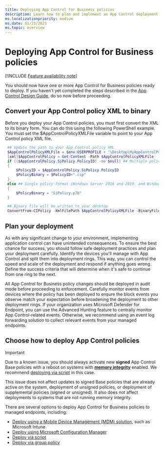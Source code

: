 ```yaml
---
title: Deploying App Control for Business policies
description: Learn how to plan and implement an App Control deployment.
ms.localizationpriority: medium
ms.date: 01/23/2023
ms.topic: overview
---
```


# Deploying App Control for Business policies

[!INCLUDE [Feature availability note](../includes/feature-availability-note.md)]

You should now have one or more App Control for Business policies ready to deploy. If you haven't yet completed the steps described in the [App Control Design Guide](../design/appcontrol-design-guide.md), do so now before proceeding.

## Convert your App Control policy XML to binary

Before you deploy your App Control policies, you must first convert the XML to its binary form. You can do this using the following PowerShell example. You must set the $AppControlPolicyXMLFile variable to point to your App Control policy XML file.

   ```powershell
    ## Update the path to your App Control policy XML
    $AppControlPolicyXMLFile = $env:USERPROFILE + "\Desktop\MyAppControlPolicy.xml"
    [xml]$AppControlPolicy = Get-Content -Path $AppControlPolicyXMLFile
    if (($AppControlPolicy.SiPolicy.PolicyID) -ne $null) ## Multiple policy format (For Windows builds 1903+ only, including Server 2022)
    {
        $PolicyID = $AppControlPolicy.SiPolicy.PolicyID
        $PolicyBinary = $PolicyID+".cip"
    }
    else ## Single policy format (Windows Server 2016 and 2019, and Windows 10 1809 LTSC)
    {
        $PolicyBinary = "SiPolicy.p7b"
    }

    ## Binary file will be written to your desktop
    ConvertFrom-CIPolicy -XmlFilePath $AppControlPolicyXMLFile -BinaryFilePath $env:USERPROFILE\Desktop\$PolicyBinary
   ```

## Plan your deployment

As with any significant change to your environment, implementing application control can have unintended consequences. To ensure the best chance for success, you should follow safe deployment practices and plan your deployment carefully. Identify the devices you'll manage with App Control and split them into deployment rings. This way, you can control the speed and scale of the deployment and respond if anything goes wrong. Define the success criteria that will determine when it's safe to continue from one ring to the next.

All App Control for Business policy changes should be deployed in audit mode before proceeding to enforcement. Carefully monitor events from devices where the policy has been deployed to ensure the block events you observe match your expectation before broadening the deployment to other deployment rings. If your organization uses Microsoft Defender for Endpoint, you can use the Advanced Hunting feature to centrally monitor App Control-related events. Otherwise, we recommend using an event log forwarding solution to collect relevant events from your managed endpoints.

## Choose how to deploy App Control policies

> [!IMPORTANT]
> Due to a known issue, you should always activate new **signed** App Control Base policies with a reboot on systems with [**memory integrity**](../../../../hardware-security/enable-virtualization-based-protection-of-code-integrity.md) enabled. We recommend [deploying via script](deploy-appcontrol-policies-with-script.md) in this case.
>
> This issue does not affect updates to signed Base policies that are already active on the system, deployment of unsigned policies, or deployment of supplemental policies (signed or unsigned). It also does not affect deployments to systems that are not running memory integrity.

There are several options to deploy App Control for Business policies to managed endpoints, including:

- [Deploy using a Mobile Device Management (MDM) solution](deploy-appcontrol-policies-using-intune.md), such as Microsoft Intune
- [Deploy using Microsoft Configuration Manager](deploy-appcontrol-policies-with-memcm.md)
- [Deploy via script](deploy-appcontrol-policies-with-script.md)
- [Deploy via group policy](deploy-appcontrol-policies-using-group-policy.md)
